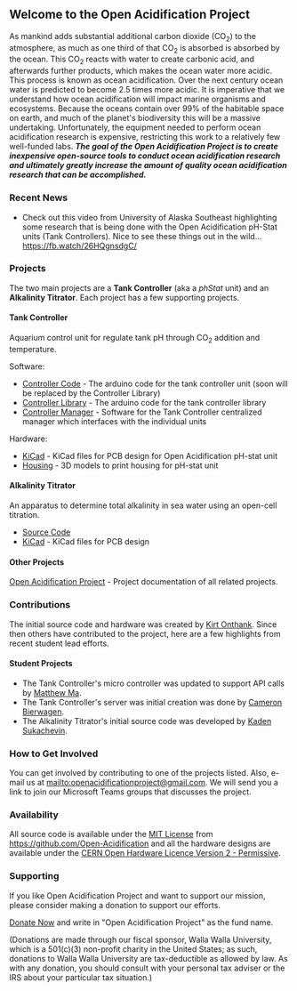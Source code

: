 ## Welcome to the Open Acidification Project

As mankind adds substantial additional carbon dioxide (CO<sub>2</sub>) to the atmosphere, as much as one third of that CO<sub>2</sub> is absorbed is absorbed by the ocean.
This CO<sub>2</sub> reacts with water to create carbonic acid, and afterwards further products, which makes the ocean water more acidic.
This process is known as ocean acidification.
Over the next century ocean water is predicted to become 2.5 times more acidic.
It is imperative that we understand how ocean acidification will impact marine organisms and ecosystems.
Because the oceans contain over 99% of the habitable space on earth, and much of the planet's biodiversity this will be a massive undertaking.
Unfortunately, the equipment needed to perform ocean acidification research is expensive, restricting this work to a relatively few well-funded labs.
***The goal of the Open Acidification Project is to create inexpensive open-source tools to conduct ocean acidification research and ultimately greatly increase the amount of quality ocean acidification research that can be accomplished.***

### Recent News

* Check out this video from University of Alaska Southeast highlighting some research that is being done with the Open Acidification pH-Stat units (Tank Controllers). Nice to see these things out in the wild... <https://fb.watch/26HQgnsdgC/>

### Projects

The two main projects are a **Tank Controller** (aka a _phStat_ unit) and an **Alkalinity Titrator**.
Each project has a few supporting projects.

#### Tank Controller

Aquarium control unit for regulate tank pH through CO<sub>2</sub> addition and temperature.

Software:

* [Controller Code](https://github.com/Open-Acidification/TankController) - The arduino code for the tank controller unit (soon will be replaced by the Controller Library)
* [Controller Library](https://github.com/Open-Acidification/TankControllerLib) - The arduino code for the tank controller library
* [Controller Manager](https://github.com/Open-Acidification/TankControllerManager) - Software for the Tank Controller centralized manager which interfaces with the individual units

Hardware:

* [KiCad](https://github.com/Open-Acidification/TankController-KiCad) - KiCad files for PCB design for Open Acidification pH-stat unit
* [Housing](https://github.com/Open-Acidification/TankController-Housing) - 3D models to print housing for pH-stat unit

#### Alkalinity Titrator

An apparatus to determine total alkalinity in sea water using an open-cell titration.

* [Source Code](https://github.com/Open-Acidification/AlkalinityTitrator)
* [KiCad](https://github.com/Open-Acidification/AlkalinityTitrator-KiCad) - KiCad files for PCB design

#### Other Projects

[Open Acidification Project](https://github.com/Open-Acidification/Open-Acidification.github.io) - Project documentation of all related projects.

### Contributions

The initial source code and hardware was created by [Kirt Onthank](https://github.com/KirtOnthank).
Since then others have contributed to the project, here are a few highlights from recent student lead efforts.

#### Student Projects

* The Tank Controller's micro controller was updated to support API calls by [Matthew Ma](https://github.com/PlasmaIntec).
* The Tank Controller's server was initial creation was done by [Cameron Bierwagen](https://github.com/3dCameron).
* The Alkalinity Titrator's initial source code was developed by [Kaden Sukachevin](https://github.com/kadensu).

### How to Get Involved

You can get involved by contributing to one of the projects listed.
Also, e-mail us at <mailto:openacidificationproject@gmail.com>.
We will send you a link to join our Microsoft Teams groups that discusses the project.

### Availability

All source code is available under the [MIT License](https://opensource.org/licenses/MIT) from <https://github.com/Open-Acidification> and all the hardware designs are available under the [CERN Open Hardware Licence Version 2 - Permissive](https://opensource.org/CERN-OHL-P).

### Supporting

If you like Open Acidification Project and want to support our mission, please consider making a donation to support our efforts.

[Donate Now](https://www.wallawalla.edu/about-wwu/general-information/advancement/giving-method/) and write in "Open Acidification Project" as the fund name.

(Donations are made through our fiscal sponsor, Walla Walla University, which is a 501(c)(3) non-profit charity in the United States; as such, donations to Walla Walla University are tax-deductible as allowed by law. As with any donation, you should consult with your personal tax adviser or the IRS about your particular tax situation.)
